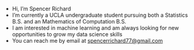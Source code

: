 - Hi, I’m Spencer Richard
- I’m currently a UCLA undergraduate student pursuing both a Statistics B.S. and an Mathematics of Computation B.S.
- I am interested in machine learning and am always looking for new opportunities to grow my data science skills
- You can reach me by email at spencerrichard77@gmail.com

<!---
spencerrichard77/spencerrichard77 is a ✨ special ✨ repository because its `README.md` (this file) appears on your GitHub profile.
You can click the Preview link to take a look at your changes.
--->
